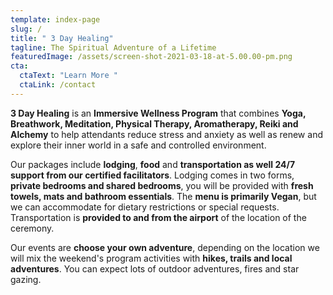 ```yaml
---
template: index-page
slug: /
title: " 3 Day Healing"
tagline: The Spiritual Adventure of a Lifetime
featuredImage: /assets/screen-shot-2021-03-18-at-5.00.00-pm.png
cta:
  ctaText: "Learn More "
  ctaLink: /contact
---
```

**3 Day Healing** is an **Immersive Wellness Program** that combines **Yoga, Breathwork, Meditation, Physical Therapy, Aromatherapy, Reiki and Alchemy** to help attendants reduce stress and anxiety as well as renew and explore their inner world in a safe and controlled environment. 

Our packages include **lodging**, **food** and **transportation as well 24/7 support from our certified facilitators**. Lodging comes in two forms, **private bedrooms and shared bedrooms**, you will be provided with **fresh towels, mats and bathroom essentials**. The **menu is primarily Vegan**, but we can accommodate for dietary restrictions or special requests. Transportation is **provided to and from the airport** of the location of the ceremony. 

Our events are **choose your own adventure**, depending on the location we will mix the weekend's program activities with **hikes, trails and local adventures**. You can expect lots of outdoor adventures, fires and star gazing.
